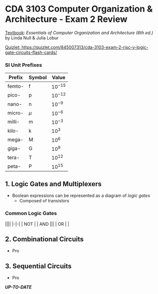 # CDA 3103 Computer Organization & Architecture - Exam 2 Review

<ins>Textbook</ins>: *Essentials of Computer Organization and Architecture (6th ed.)* by Linda Null & Julia Lobur

<ins>Quizlet<Ins>: https://quizlet.com/845007313/cda-3103-exam-2-risc-v-logic-gate-circuits-flash-cards/

### SI Unit Prefixes 
| Prefix    | Symbol    | Value         |
|-----------|-----------|---------------|
| femto-    | f         | $10^{-15}$    |
| pico-     | p         | $10^{-12}$    |
| nano-     | n         | $10^{-9}$     |
| micro-    | $\mu$     | $10^{-6}$     |
| milli-    | m         | $10^{-3}$     |
| kilo-     | k         | $10^3$        | 
| mega-     | M         | $10^6$        |
| giga-     | G         | $10^9$        |
| tera-     | T         | $10^{12}$     |
| peta-     | P         | $10^{15}$     |

## 1. Logic Gates and Multiplexers

- Boolean expressions can be represented as a diagram of *logic gates*
    - Composed of transistors

### Common Logic Gates
||||
|-|-|
| NOT |
| AND |||
| OR |
| 

## 2. Combinational Circuits

- Pro

## 3. Sequential Circuits

- Pro

***UP-TO-DATE***